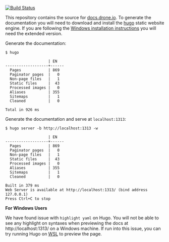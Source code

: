 [![Build Status](https://cloud.drone.io/api/badges/drone/docs/status.svg)](https://cloud.drone.io/drone/docs)

This repository contains the source for [docs.drone.io](http://docs.drone.io).
To generate the documentation you will need to download and install the [hugo](https://gohugo.io/overview/installing/) static website engine.
If you are following the [Windows installation instructions](https://gohugo.io/getting-started/installing/#chocolatey-windows) you will need the extended version.

Generate the documentation:

```
$ hugo

                   | EN   
-------------------+------
  Pages            | 869  
  Paginator pages  |   0  
  Non-page files   |   1  
  Static files     |  43  
  Processed images |   0  
  Aliases          | 355  
  Sitemaps         |   1  
  Cleaned          |   0  

Total in 926 ms
```

Generate the documentation and serve at `localhost:1313`:

```
$ hugo server -b http://localhost:1313 -w

                   | EN   
-------------------+------
  Pages            | 869  
  Paginator pages  |   0  
  Non-page files   |   1  
  Static files     |  43  
  Processed images |   0  
  Aliases          | 355  
  Sitemaps         |   1  
  Cleaned          |   0  

Built in 379 ms
Web Server is available at http://localhost:1313/ (bind address 127.0.0.1)
Press Ctrl+C to stop
```

**For Windows Users**

We have found issue with `highlight yaml` on Hugo. 
You will not be able to see any highlight on syntaxes when previewing the docs at http://localhost:1313/ on a Windows machine.
If run into this issue, you can try running Hugo on [WSL](https://docs.microsoft.com/en-us/windows/wsl/install) to preview the page.